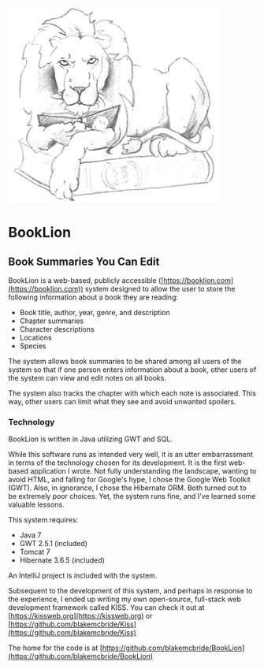 ![](war/images/booklion.png)


# BookLion

## Book Summaries You Can Edit

BookLion is a web-based, publicly accessible ([https://booklion.com](https://booklion.com)) system designed to allow the user to store
the following information about a book they are reading:

- Book title, author, year, genre, and description
- Chapter summaries
- Character descriptions
- Locations
- Species

The system allows book summaries to be shared among all users of the system so that if
one person enters information about a book, other users of the system can view and edit 
notes on all books.

The system also tracks the chapter with which each note is associated.  This way, other
users can limit what they see and avoid unwanted spoilers.

### Technology

BookLion is written in Java utilizing GWT and SQL.

While this software runs as intended very well, it is an utter embarrassment in terms 
of the technology chosen for its development.  It is the first web-based application I wrote.
Not fully understanding the landscape, wanting to avoid HTML, and falling for Google's hype,
I chose the Google Web Toolkit (GWT).  Also, in ignorance, I chose the Hibernate ORM.  Both
turned out to be extremely poor choices.  Yet, the system runs fine, and I've learned some
valuable lessons.

This system requires:

- Java 7
- GWT 2.5.1 (included)
- Tomcat 7
- Hibernate 3.6.5 (included)

An IntelliJ project is included with the system.

Subsequent to the development of this system, and perhaps in response to the experience,
I ended up writing my own open-source, full-stack web development framework called KISS.
You can check it out at [https://kissweb.org](https://kissweb.org) or [https://github.com/blakemcbride/Kiss](https://github.com/blakemcbride/Kiss)

The home for the code is at [https://github.com/blakemcbride/BookLion](https://github.com/blakemcbride/BookLion)
